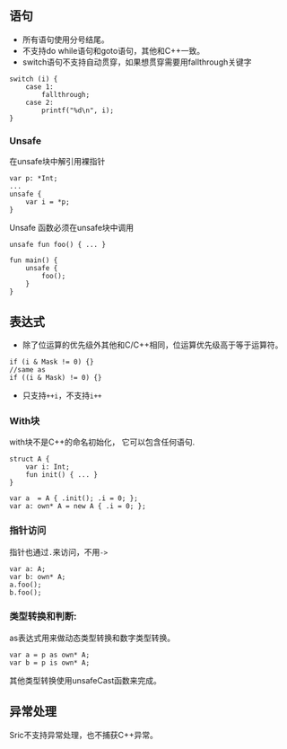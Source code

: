 
## 语句
- 所有语句使用分号结尾。
- 不支持do while语句和goto语句，其他和C++一致。
- switch语句不支持自动贯穿，如果想贯穿需要用fallthrough关键字
```
switch (i) {
    case 1:
        fallthrough;
    case 2:
        printf("%d\n", i);
}
```

### Unsafe
在unsafe块中解引用裸指针

```
var p: *Int;
...
unsafe {
    var i = *p;
}
```

Unsafe 函数必须在unsafe块中调用
```
unsafe fun foo() { ... }

fun main() {
    unsafe {
        foo();
    }
}
```

## 表达式
- 除了位运算的优先级外其他和C/C++相同，位运算优先级高于等于运算符。
```
if (i & Mask != 0) {}
//same as
if ((i & Mask) != 0) {}
```
- 只支持`++i`，不支持`i++`


### With块

with块不是C++的命名初始化， 它可以包含任何语句.
```
struct A {
    var i: Int;
    fun init() { ... }
}

var a  = A { .init(); .i = 0; };
var a: own* A = new A { .i = 0; };
```

### 指针访问
指针也通过`.`来访问，不用`->`
```
var a: A;
var b: own* A;
a.foo();
b.foo();
```

### 类型转换和判断:
as表达式用来做动态类型转换和数字类型转换。
```
var a = p as own* A;
var b = p is own* A;
```

其他类型转换使用unsafeCast函数来完成。


## 异常处理

Sric不支持异常处理，也不捕获C++异常。
